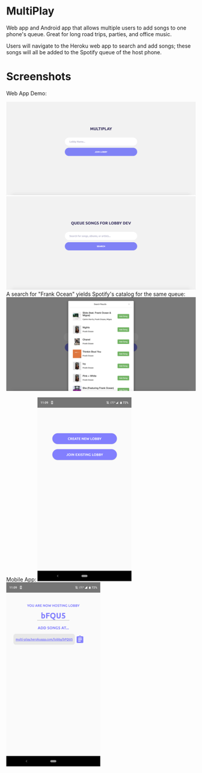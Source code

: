 # MultiPlay
Web app and Android app that allows multiple users to add songs to one phone's queue. Great for long road trips, parties, and office music. 

Users will navigate to the Heroku web app to search and add songs; these songs will all be added to the Spotify queue of the host phone. 



# Screenshots
Web App Demo: 

![](https://github.com/jlchen0/MultiPlay/blob/master/Multiplay%20Web/Screen%20Shot%202019-09-11%20at%2011.11.48%20AM.png)
![](https://github.com/jlchen0/MultiPlay/blob/master/Multiplay%20Web/Screen%20Shot%202019-09-11%20at%2011.12.09%20AM.png)
A search for "Frank Ocean" yields Spotify's catalog for the same queue: 
![](https://github.com/jlchen0/MultiPlay/blob/master/Multiplay%20Web/Screen%20Shot%202019-09-11%20at%2011.12.48%20AM.png)

Mobile App: 
<img src="https://github.com/jlchen0/MultiPlay/blob/master/Multiplay%20App/ss2.png" alt="Your image title" width="250"/>
<img src="https://github.com/jlchen0/MultiPlay/blob/master/Multiplay%20App/ss1.png" alt="Your image title" width="250"/>


